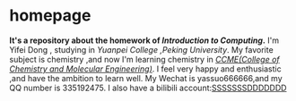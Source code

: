# homepage
**It's a repository about the homework of _Introduction to Computing_.**
I'm Yifei Dong , studying in _Yuanpei College ,Peking University_.
My favorite subject is chemistry ,and now I'm learning chemistry in [*CCME(College of Chemistry and Molecular Engineering)*](http://www.chem.pku.edu.cn/).
I feel very happy and enthusiastic ,and have the ambition to learn well.
My Wechat is yassuo666666,and my QQ number is 335192475.
I also have a bilibili account:[SSSSSSSDDDDDDD](https://space.bilibili.com/12835588/#/)
